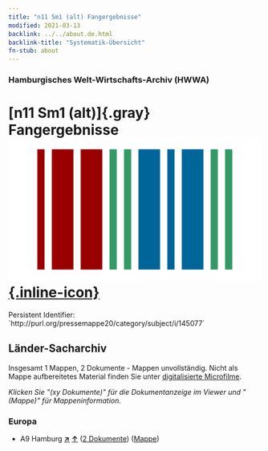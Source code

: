 ```yaml
---
title: "n11 Sm1 (alt) Fangergebnisse"
modified: 2021-03-13
backlink: ../../about.de.html
backlink-title: "Systematik-Übersicht"
fn-stub: about
---
```


### Hamburgisches Welt-Wirtschafts-Archiv (HWWA)

# [n11 Sm1 (alt)]{.gray}&#8201; Fangergebnisse &#160; [![Wikidata](/images/Wikidata-logo.svg "Wikidata"){.inline-icon}](http://www.wikidata.org/entity/Q104710547)

<div class="hint">Persistent Identifier: `http://purl.org/pressemappe20/category/subject/i/145077`</div>







## Länder-Sacharchiv




Insgesamt 1 Mappen, 2 Dokumente - Mappen unvollständig.
Nicht als Mappe aufbereitetes Material finden Sie unter [digitalisierte Microfilme](/film/h1_sh.de.html).

_Klicken Sie "(xy Dokumente)" für die Dokumentanzeige im Viewer und "(Mappe)" für Mappeninformation._




### Europa

- A9 Hamburg [**&nearr;**](../../../geo/i/140905/about.de.html "Hamburg (alle Mappen)") [**&uarr;**](../../../geo/about.de.html#A9 "Ländersystematik") (<a href="https://pm20.zbw.eu/iiifview/folder/sh/140905,145077" title="über: Hamburg : Fangergebnisse" target="_blank">2 Dokumente</a>) ([Mappe](../../../../folder/sh/1409xx/140905/1450xx/145077/about.de.html))








